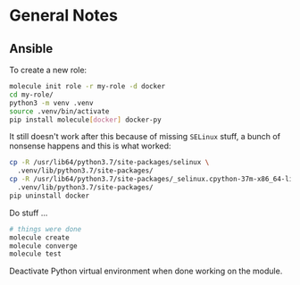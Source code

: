 # General Notes

## Ansible

To create a new role:

```sh
molecule init role -r my-role -d docker
cd my-role/
python3 -m venv .venv
source .venv/bin/activate
pip install molecule[docker] docker-py
```

It still doesn't work after this because of missing `SELinux` stuff, a bunch
of nonsense happens and this is what worked:

```sh
cp -R /usr/lib64/python3.7/site-packages/selinux \
  .venv/lib/python3.7/site-packages/
cp -R /usr/lib64/python3.7/site-packages/_selinux.cpython-37m-x86_64-linux-gnu.so \
  .venv/lib/python3.7/site-packages/
pip uninstall docker
```

Do stuff ...

```sh
# things were done
molecule create
molecule converge
molecule test
```

Deactivate Python virtual environment when done working on the module.
